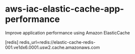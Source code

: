 # aws-iac-elastic-cache-app-performance
Improve application performance using Amazon ElasticCache

[redis]
redis_url=redis://elastic-cache-redis-001.ve1dx6.0001.usw2.cache.amazonaws.com